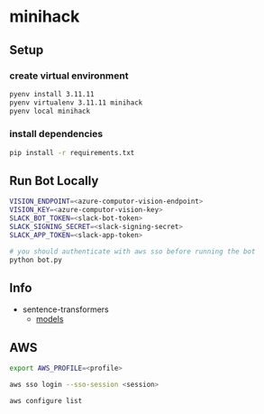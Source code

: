 # minihack

## Setup

### create virtual environment

```bash
pyenv install 3.11.11
pyenv virtualenv 3.11.11 minihack
pyenv local minihack
```

### install dependencies

```bash
pip install -r requirements.txt
```

## Run Bot Locally

```bash
VISION_ENDPOINT=<azure-computor-vision-endpoint>
VISION_KEY=<azure-computor-vision-key>
SLACK_BOT_TOKEN=<slack-bot-token>
SLACK_SIGNING_SECRET=<slack-signing-secret>
SLACK_APP_TOKEN=<slack-app-token>
```

```bash
# you should authenticate with aws sso before running the bot
python bot.py
```



## Info

- sentence-transformers
    - [models](https://www.sbert.net/docs/sentence_transformer/pretrained_models.html)

## AWS

```bash
export AWS_PROFILE=<profile>
```

```bash
aws sso login --sso-session <session>
```

```bash
aws configure list
```



